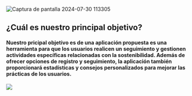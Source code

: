 ![Captura de pantalla 2024-07-30 113305](https://github.com/user-attachments/assets/de45d27f-70e5-42ca-9581-961cd94daa69)
<h2>¿Cuál es nuestro principal objetivo?</h2>  
<h4>Nuestro pricipal objetivo es de una aplicación propuesta es una herramienta para que los usuarios realicen un seguimiento y gestionen actividades específicas relacionadas con la sostenibilidad. 
Además de ofrecer opciones de registro y seguimiento, la aplicación también proporcionará estadísticas y consejos personalizados para mejorar las prácticas de los usuarios.
</h4>

<img src="https://lucid.app/lucidchart/eee4a017-748a-4584-8012-616930ceb832/edit?view_items=L_e-rDl4aYTo&invitationId=inv_8141376d-75ed-4263-bd7f-300cd180e845"/>
